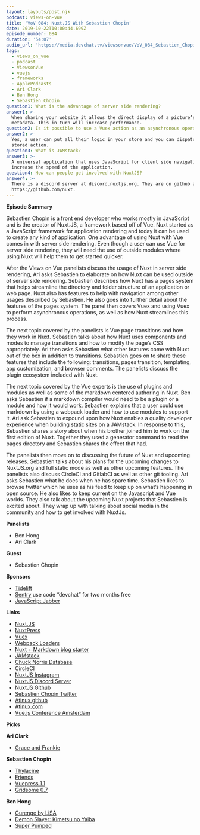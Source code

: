 ```yaml
---
layout: layouts/post.njk
podcast: views-on-vue
title: 'VoV 084: Nuxt.JS With Sebastien Chopin'
date: 2019-10-22T10:00:44.699Z
episode_number: 084
duration: '54:07'
audio_url: 'https://media.devchat.tv/viewsonvue/VoV_084_Sebastien_Chopin.mp3'
tags:
  - views_on_vue
  - podcast
  - ViewsonVue
  - vuejs
  - frameworks
  - ApplePodcasts
  - Ari Clark
  - Ben Hong
  - Sebastien Chopin
question1: What is the advantage of server side rendering?
answer1: >-
  When sharing your website it allows the direct display of a picture’s
  metadata. This in turn will increase performance.
question2: Is it possible to use a Vuex action as an asynchronous operation?
answer2: >-
  Yes, a user can put all their logic in your store and you can dispatch a
  stored action. 
question3: What is JAMstack?
answer3: >-
  A universal application that uses JavaScript for client side navigation to
  increase the speed of the application.
question4: How can people get involved with NuxtJS?
answer4: >-
  There is a discord server at discord.nuxtjs.org. They are on github as well at
  https://github.com/nuxt.
---
```

**Episode Summary**

Sebastien Chopin is a front end developer who works mostly in JavaScript and is the creator of Nuxt.JS, a framework based off of Vue. Nuxt started as a JavaScript framework for application rendering and today it can be used to create any kind of application. One advantage of using Nuxt with Vue comes in with server side rendering. Even though a user can use Vue for server side rendering, they will need the use of outside modules where using Nuxt will help them to get started quicker. 

After the Views on Vue panelists discuss the usage of Nuxt in server side rendering, Ari asks Sebastien to elaborate on how Nuxt can be used outside of server side rendering. Sebastien describes how Nuxt has a pages system that helps streamline the directory and folder structure of an application or web page. Nuxt also has features to help with navigation among other usages described by Sebastien. He also goes into further detail about the features of the pages system. The panel then covers Vuex and using Vuex to perform asynchronous operations, as well as how Nuxt streamlines this process.

The next topic covered by the panelists is Vue page transitions and how they work in Nuxt. Sebastien talks about how Nuxt uses components and modes to manage transitions and how to modify the page’s CSS appropriately. Ari then asks Sebastien what other features come with Nuxt out of the box in addition to transitions. Sebastien goes on to share these features that include the following: transitions, pages transition, templating, app customization, and browser comments. The panelists discuss the plugin ecosystem included with Nuxt. 

The next topic covered by the Vue experts is the use of plugins and modules as well as some of the markdown centered authoring in Nuxt. Ben asks Sebastien if a markdown compiler would need to be a plugin or a module and how it would work. Sebastien explains that a user could use markdown by using a webpack loader and how to use modules to support it. Ari ask Sebastien to expound upon how Nuxt enables a quality developer experience when building static sites on a JAMstack. In response to this, Sebastien shares a story about when his brother joined him to work on the first edition of Nuxt. Together they used a generator command to read the pages directory and Sebastien shares the effect that had. 

The panelists then move on to discussing the future of Nuxt and upcoming releases. Sebastien talks about his plans for the upcoming changes to NuxtJS.org and full static mode as well as other upcoming features. The panelists also discuss CircleCI and GitlabCI as well as other git tooling. Ari asks Sebastien what he does when he has spare time. Sebastien likes to browse twitter which he uses as his feed to keep up on what’s happening in open source. He also likes to keep current on the Javascript and Vue worlds. They also talk about the upcoming Nuxt projects that Sebastien is excited about. They wrap up with talking about social media in the community and how to get involved with NuxtJs.

**Panelists**



*   Ben Hong
*   Ari Clark

**Guest**



*   Sebastien Chopin

**Sponsors**



*   [Tidelift](https://tidelift.com/)
*   [Sentry](https://sentry.io/) use code “devchat” for two months free
*   [JavaScript Jabber](https://devchat.tv/js-jabber/)

**Links**



*   [Nuxt.JS](https://nuxtjs.org/)
*   [NuxtPress](https://nuxt.press/)
*   [Vuex](https://vuex.vuejs.org/)
*   [Webpack Loaders](https://webpack.js.org/loaders/)
*   [Nuxt + Markdown blog starter](https://github.com/marinaaisa/nuxt-markdown-blog-starter)
*   [JAMstack](https://jamstack.org/)
*   [Chuck Norris Database](https://api.chucknorris.io/)
*   [CircleCI](https://circleci.com/pricing/?utm_source=gb&utm_medium=SEM&utm_campaign=SEM-gb-200-Eng-ni&utm_content=SEM-gb-200-Eng-ni-Circle-CI&gclid=Cj0KCQjw_5rtBRDxARIsAJfxvYDYMvcz90KZ3OFRKXYQOSbtcZNjxS7EBd--13hoN_-QADxUdUkElgYaAu8iEALw_wcB)
*   [NuxtJS Instagram](https://www.instagram.com/nuxt_js/?hl=en)
*   [NuxtJS Discord Server](discord.nuxtjs.org)
*   [NuxtJS Github](https://github.com/nuxt)
*   [Sebastien Chopin Twitter](https://twitter.com/atinux?lang=en)
*   [Atinux github](https://github.com/Atinux)
*   [Atinux.com](https://atinux.com/)
*   [Vue.js Conference Amsterdam](https://vuejs.amsterdam/)

**Picks**

**Ari Clark**



*   [Grace and Frankie](https://www.imdb.com/title/tt3609352/)

**Sebastien Chopin**



*   [Thylacine](http://www.thylacinemusic.com/)
*   [Friends](https://www.imdb.com/title/tt0108778/)
*   [Vuepress 1.1](https://github.com/vuejs/vuepress/releases/tag/v1.1.0)
*   [Gridsome 0.7](https://github.com/gridsome/gridsome)

**Ben Hong**



*   [Gurenge by LiSA](https://www.youtube.com/watch?v=pmanD_s7G3U)
*   [Demon Slayer: Kimetsu no Yaiba](https://www.crunchyroll.com/demon-slayer-kimetsu-no-yaiba)
*   [Super Pumped](https://www.amazon.com/Super-Pumped-Battle-Mike-Isaac/dp/0393652246)
